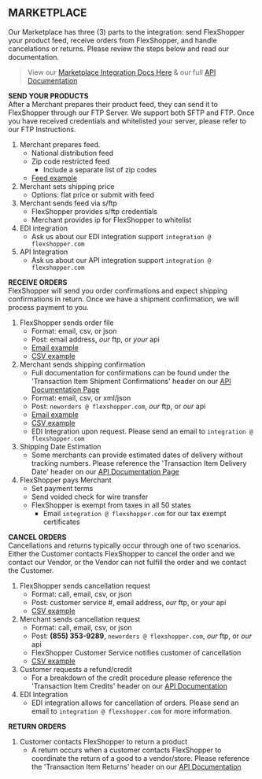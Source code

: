 ## MARKETPLACE
Our Marketplace has three (3) parts to the integration: send FlexShopper your product feed, receive orders from FlexShopper, and handle cancelations or returns.  Please review the steps below and read our documentation.

> View our [Marketplace Integration Docs Here](https://github.com/FlexShopper/docs/blob/master/assets/Marketplace.pdf) & our full [API Documentation](/Users/Savage/Desktop/apollo/docs/assets/SharedV2EndpointDocumentation.pdf)

**SEND YOUR PRODUCTS** <br/>
After a Merchant prepares their product feed, they can send it to FlexShopper through our FTP Server.  We support both SFTP and FTP.  Once you have received credentials and whitelisted your server, please refer to our FTP Instructions.

1. Merchant prepares feed.  
	- National distribution feed
	- Zip code restricted feed
		- Include a separate list of zip codes
	- [Feed example](https://github.com/FlexShopper/docs/blob/master/assets/example-feed.csv)
2. Merchant sets shipping price
  	- Options: flat price or submit with feed
3. Merchant sends feed via s/ftp
	- FlexShopper provides s/ftp credentials
	- Merchant provides ip for FlexShopper to whitelist
4. EDI integration 
    - Ask us about our EDI integration support `integration @ flexshopper.com`
 5. API Integration
 	- Ask us about our API integration support `integration @ flexshopper.com`


**RECEIVE ORDERS** <br/>
FlexShopper will send you order confirmations and expect shipping confirmations in return.  Once we have a shipment confirmation, we will process payment to you.

1. FlexShopper sends order file
	- Format: email, csv, or json
	- Post: email address, *our* ftp, or _your_ api
	- [Email example](https://github.com/FlexShopper/docs/blob/master/assets/email-order.txt)
	- [CSV example](https://github.com/FlexShopper/docs/blob/master/assets/example-order-submission.csv)
2. Merchant sends shipping confirmation
	- Full documentation for confirmations can be found under the 'Transaction Item Shipment Confirmations' header on our [API Documentation Page](file:///Users/Savage/Desktop/apollo/docs/assets/SharedV2EndpointDocumentation.pdf)
	- Format: email, csv, or xml/json
	- Post: `neworders @ flexshopper.com`, *our* ftp, or _our_ api
	- [Email example](https://github.com/FlexShopper/docs/blob/master/assets/email-shipping.txt)
	- [CSV example](https://github.com/FlexShopper/docs/blob/master/assets/example-shipment-tracking-file.csv)
	- EDI Integration upon request. Please send an email to `integration @ flexshopper.com`
3. Shipping Date Estimation
	- Some merchants can provide estimated dates of delivery without tracking numbers. Please reference the 'Transaction Item Delivery Date' header on our [API Documentation Page](file:///Users/Savage/Desktop/apollo/docs/assets/SharedV2EndpointDocumentation.pdf)
4. FlexShopper pays Merchant
	- Set payment terms
	- Send voided check for wire transfer
	- FlexShopper is exempt from taxes in all 50 states
		- Email `integration @ flexshopper.com` for our tax exempt certificates


**CANCEL ORDERS** <br/>
Cancellations and returns typically occur through one of two scenarios.  Either the Customer contacts FlexShopper to cancel the order and we contact our Vendor, or the Vendor can not fulfill the order and we contact the Customer.

1. FlexShopper sends cancellation request
	- Format: call, email, csv, or json
	- Post: customer service #, email address, *our* ftp, or _your_ api
	- [CSV example](https://github.com/FlexShopper/docs/blob/master/assets/example-order-change.csv)
2. Merchant sends cancellation request
	- Format: call, email, csv, or json
	- Post: **(855) 353-9289**, `neworders @ flexshopper.com`, *our* ftp, or _our_ api
	- FlexShopper Customer Service notifies customer of cancellation
	- [CSV example](https://github.com/FlexShopper/docs/blob/master/assets/example-order-change.csv)
3. Customer requests a refund/credit
	- For a breakdown of the credit procedure please reference the 'Transaction Item Credits' header on our [API Documentation](/Users/Savage/Desktop/apollo/docs/assets/SharedV2EndpointDocumentation.pdf)
4. EDI Integration
	- EDI integration allows for cancellation of orders. Please send an email to `integration @ flexshopper.com` for more information. 

**RETURN ORDERS**
1. Customer contacts FlexShopper to return a product
	- A return occurs when a customer contacts FlexShopper to coordinate the return of a good to a vendor/store. Please reference the 'Transaction Item Returns' header on our [API Documentation](file:///Users/Savage/Desktop/apollo/docs/assets/SharedV2EndpointDocumentation.pdf)
